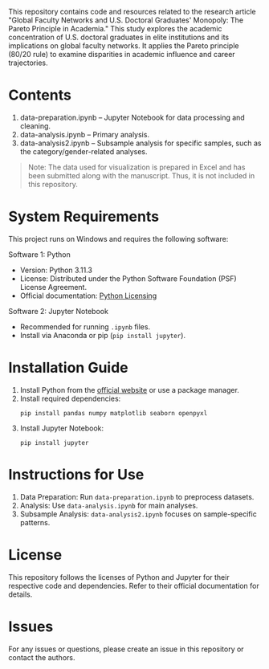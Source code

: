 This repository contains code and resources related to the research article "Global Faculty Networks and U.S. Doctoral Graduates' Monopoly: The Pareto Principle in Academia." This study explores the academic concentration of U.S. doctoral graduates in elite institutions and its implications on global faculty networks. It applies the Pareto principle (80/20 rule) to examine disparities in academic influence and career trajectories.

# Contents
1. data-preparation.ipynb – Jupyter Notebook for data processing and cleaning.
2. data-analysis.ipynb – Primary analysis.
3. data-analysis2.ipynb – Subsample analysis for specific samples, such as the category/gender-related analyses.

> Note: The data used for visualization is prepared in Excel and has been submitted along with the manuscript. Thus, it is not included in this repository.

# System Requirements
This project runs on Windows and requires the following software:

 Software 1: Python
- Version: Python 3.11.3
- License: Distributed under the Python Software Foundation (PSF) License Agreement.
- Official documentation: [Python Licensing](https://www.python.org/doc/)

 Software 2: Jupyter Notebook
- Recommended for running `.ipynb` files.
- Install via Anaconda or pip (`pip install jupyter`).

# Installation Guide
1. Install Python from the [official website](https://www.python.org/) or use a package manager.
2. Install required dependencies:
   ```
   pip install pandas numpy matplotlib seaborn openpyxl
   ```
3. Install Jupyter Notebook:
   ```
   pip install jupyter
   ```

# Instructions for Use
1. Data Preparation: Run `data-preparation.ipynb` to preprocess datasets.
2. Analysis: Use `data-analysis.ipynb` for main analyses.
3. Subsample Analysis: `data-analysis2.ipynb` focuses on sample-specific patterns.

# License
This repository follows the licenses of Python and Jupyter for their respective code and dependencies. Refer to their official documentation for details.

# Issues
For any issues or questions, please create an issue in this repository or contact the authors.

